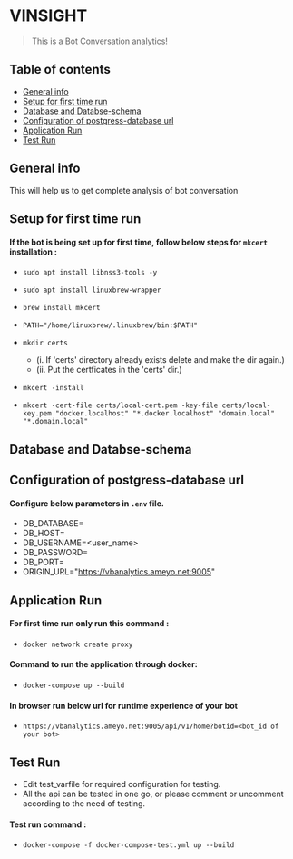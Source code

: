 # VINSIGHT
> This is a Bot Conversation analytics!

## Table of contents
* [General info](#general-info)
* [Setup for first time run](#setup-for-first-time-run)
* [Database and Databse-schema](#database-and-databse-schema)
* [Configuration of postgress-database url](#features)
* [Application Run](#application-run)
* [Test Run](#test-run)

## General info
This will help us to get complete analysis of bot conversation

## Setup for first time run
#### If the bot is being set up for first time, follow below steps for `mkcert` installation :

* `sudo apt install libnss3-tools -y`
* `sudo apt install linuxbrew-wrapper`
* `brew install mkcert`
* `PATH="/home/linuxbrew/.linuxbrew/bin:$PATH"`

* `mkdir certs`
	* (i. If 'certs' directory already exists delete and make the dir again.)
	* (ii. Put the certficates in the 'certs' dir.)

* `mkcert -install`
* `mkcert -cert-file certs/local-cert.pem -key-file certs/local-key.pem "docker.localhost" "*.docker.localhost" "domain.local" "*.domain.local"`

## Database and Databse-schema

## Configuration of postgress-database url
#### Configure below parameters in `.env` file. 
* DB_DATABASE=<data-base name>
* DB_HOST=<ip>
* DB_USERNAME=<user_name>
* DB_PASSWORD=<password>
* DB_PORT=<port>
* ORIGIN_URL="https://vbanalytics.ameyo.net:9005"

## Application Run
#### For first time run only run this command :
* `docker network create proxy`
#### Command to run the application through docker:
* `docker-compose up --build`
#### In browser run below url for runtime experience of your bot
* `https://vbanalytics.ameyo.net:9005/api/v1/home?botid=<bot_id of your bot>`

## Test Run
* Edit test_varfile for required configuration for testing.
* All the api can be tested in one go, or please comment or uncomment according to the need of testing.
#### Test run command :
* `docker-compose -f docker-compose-test.yml up --build`
